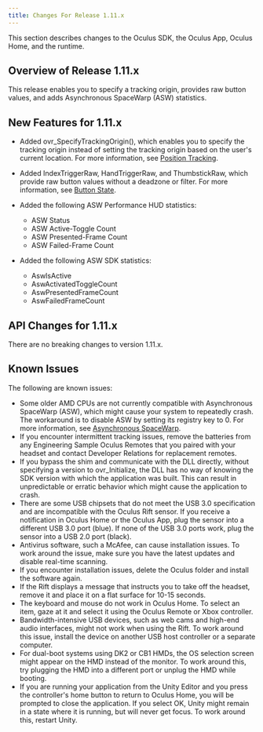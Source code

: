 ```yaml
---
title: Changes For Release 1.11.x
---
```


This section describes changes to the Oculus SDK, the Oculus App, Oculus Home, and the runtime.

## Overview of Release 1.11.x

This release enables you to specify a tracking origin, provides raw button values, and adds Asynchronous SpaceWarp (ASW) statistics.

## New Features for 1.11.x

* Added ovr\_SpecifyTrackingOrigin(), which enables you to specify the tracking origin instead of setting the tracking origin based on the user's current location. For more information, see [Position Tracking](/documentation/pcsdk/latest/concepts/dg-sensor/#dg_sensor_position_tracking "The frustum is defined by the horizontal and vertical FOV, and the distance to the front and back frustum planes.").
* Added IndexTriggerRaw, HandTriggerRaw, and ThumbstickRaw, which provide raw button values without a deadzone or filter. For more information, see [Button State](/documentation/pcsdk/latest/concepts/dg-input-touch-buttons/ "The input button state is reported based on the HID interrupts arriving to the computer and can be polled by calling ovr_GetInputState.").
* Added the following ASW Performance HUD statistics:


	+ ASW Status
	+ ASW Active-Toggle Count
	+ ASW Presented-Frame Count
	+ ASW Failed-Frame Count
	


* Added the following ASW SDK statistics:


	+ AswIsActive
	+ AswActivatedToggleCount
	+ AswPresentedFrameCount
	+ AswFailedFrameCount
	


## API Changes for 1.11.x

There are no breaking changes to version 1.11.x. 

## Known Issues

The following are known issues:

* Some older AMD CPUs are not currently compatible with Asynchronous SpaceWarp (ASW), which might cause your system to repeatedly crash. The workaround is to disable ASW by setting its registry key to 0. For more information, see [Asynchronous SpaceWarp](/documentation/pcsdk/latest/concepts/asynchronous-spacewarp/ "Asynchronous Spacewarp (ASW) is a frame-rate smoothing technique that almost halves the CPU/GPU time required to produce nearly the same output from the same content.").
* If you encounter intermittent tracking issues, remove the batteries from any Engineering Sample Oculus Remotes that you paired with your headset and contact Developer Relations for replacement remotes.
* If you bypass the shim and communicate with the DLL directly, without specifying a version to ovr\_Initialize, the DLL has no way of knowing the SDK version with which the application was built. This can result in unpredictable or erratic behavior which might cause the application to crash.
* There are some USB chipsets that do not meet the USB 3.0 specification and are incompatible with the Oculus Rift sensor. If you receive a notification in Oculus Home or the Oculus App, plug the sensor into a different USB 3.0 port (blue). If none of the USB 3.0 ports work, plug the sensor into a USB 2.0 port (black). 
* Antivirus software, such a McAfee, can cause installation issues. To work around the issue, make sure you have the latest updates and disable real-time scanning.
* If you encounter installation issues, delete the Oculus folder and install the software again.
* If the Rift displays a message that instructs you to take off the headset, remove it and place it on a flat surface for 10-15 seconds.
* The keyboard and mouse do not work in Oculus Home. To select an item, gaze at it and select it using the Oculus Remote or Xbox controller.
* Bandwidth-intensive USB devices, such as web cams and high-end audio interfaces, might not work when using the Rift. To work around this issue, install the device on another USB host controller or a separate computer.
* For dual-boot systems using DK2 or CB1 HMDs, the OS selection screen might appear on the HMD instead of the monitor. To work around this, try plugging the HMD into a different port or unplug the HMD while booting.
* If you are running your application from the Unity Editor and you press the controller's home button to return to Oculus Home, you will be prompted to close the application. If you select OK, Unity might remain in a state where it is running, but will never get focus. To work around this, restart Unity.

